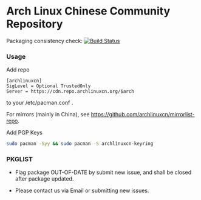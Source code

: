 Arch Linux Chinese Community Repository
====

Packaging consistency check: [![Build Status](https://travis-ci.org/archlinuxcn/repo.svg?branch=master)](https://travis-ci.org/archlinuxcn/repo)

### Usage

Add repo

```
[archlinuxcn]
SigLevel = Optional TrustedOnly
Server = https://cdn.repo.archlinuxcn.org/$arch
```
to your /etc/pacman.conf .

For mirrors (mainly in China), see https://github.com/archlinuxcn/mirrorlist-repo.

Add PGP Keys

```bash
sudo pacman -Syy && sudo pacman -S archlinuxcn-keyring
```

### PKGLIST

* Flag package OUT-OF-DATE by submit new issue, and shall be closed after package updated.

* Please contact us via Email or submitting new issues.
